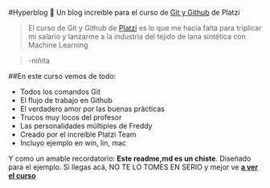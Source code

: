 #Hyperblog 💚
Un blog increible para el curso de [Git y Github](https://platzi.com/cursos/ "Git y Github") de Platzi
> El curso de Git y Github de [Platzi](https://platzi.com/cursos/ "Platzi") es lo que me hacia falta para triplicar mi salario y lanzarme a la industria del tejido de lana sintética con Machine Learning

> -niñita

##En este curso vemos de todo:
* Todos los comandos Git
* El flujo de trabajo en Github
* El verdadero amor por las buenas prácticas
* Trucos muy locos del profesor
* Las personalidades múltiples de Freddy
* Creado por el increíble Platzi Team
* Incluyo ejemplo en win, lin, mac


Y como un amable recordatorio:  **Este readme,md es un chiste**. Diseñado para el ejemplo. Si llegas acá, NO TE LO TOMES EN SERIO y mejor ve [**a ver el curso**](https://platzi.com/cursos/ "a ver el curso")